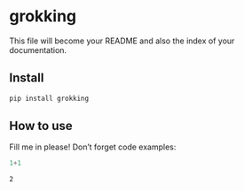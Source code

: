 grokking
================

<!-- WARNING: THIS FILE WAS AUTOGENERATED! DO NOT EDIT! -->

This file will become your README and also the index of your
documentation.

## Install

``` sh
pip install grokking
```

## How to use

Fill me in please! Don’t forget code examples:

``` python
1+1
```

    2
